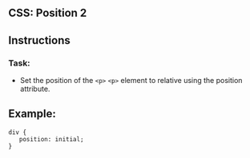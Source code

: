 ## CSS: Position 2

## Instructions

### Task:

+ Set the position of the `<p>` `<p>` element to relative using the position attribute.

## Example:
```
div {
   position: initial;
}
```

